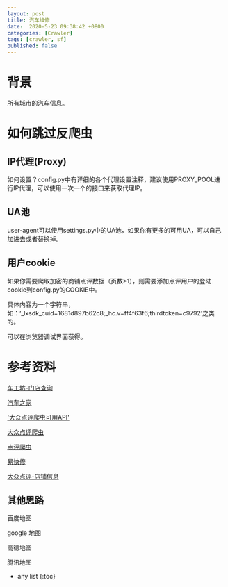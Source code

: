 ```yaml
---
layout: post
title: 汽车维修
date:  2020-5-23 09:38:42 +0800
categories: [Crawler]
tags: [crawler, sf]
published: false
---
```


# 背景

所有城市的汽车信息。


# 如何跳过反爬虫

## IP代理(Proxy)

如何设置？config.py中有详细的各个代理设置注释，建议使用PROXY_POOL进行IP代理，可以使用一次一个的接口来获取代理IP。

## UA池

user-agent可以使用settings.py中的UA池，如果你有更多的可用UA，可以自己加进去或者替换掉。

## 用户cookie

如果你需要爬取加密的商铺点评数据（页数>1），则需要添加点评用户的登陆cookie到config.py的COOKIE中。

具体内容为一个字符串，如：‘_lxsdk_cuid=1681d897b62c8;_hc.v=ff4f63f6;thirdtoken=c9792’之类的。

可以在浏览器调试界面获得。

# 参考资料

[车工坊-门店查询](http://www.caremore-sgm.com/store.html)

[汽车之家](https://www.autohome.com.cn/beijing/)

['大众点评爬虫可用API'](https://www.linkin.site/2019/01/14/%E5%A4%A7%E4%BC%97%E7%82%B9%E8%AF%84%E7%88%AC%E8%99%AB%E5%8F%AF%E7%94%A8API/)

[大众点评爬虫](https://github.com/Starbucksstar/Crawler-DZDP)

[点评爬虫](https://github.com/DropsDevopsOrg/ECommerceCrawlers/tree/master/DianpingCrawler)

[易快修](http://www.yikuaixiu.com/page/store.html)

[大众点评-店铺信息](https://github.com/Northxw/Dianping)

## 其他思路

百度地图

google 地图

高德地图

腾讯地图

* any list
{:toc}